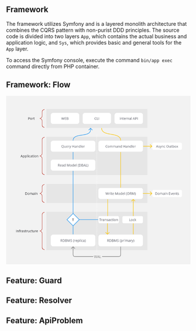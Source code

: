 ## Framework
The framework utilizes Symfony and is a layered monolith architecture that combines the CQRS pattern with non-purist DDD principles. The source code is divided into two layers `App`, which contains the actual business and application logic, and `Sys`, which provides basic and general tools for the `App` layer.

To access the Symfony console, execute the command `bin/app exec` command directly from PHP container.

## Framework: Flow
![](/doc/readme/img/framework-flow.png)


## Feature: Guard

## Feature: Resolver

## Feature: ApiProblem
